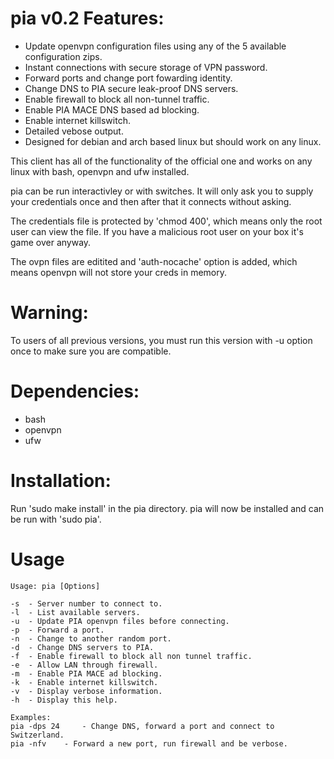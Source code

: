 pia v0.2 Features:
==========
- Update openvpn configuration files using any of the 5 available configuration zips.
- Instant connections with secure storage of VPN password.
- Forward ports and change port fowarding identity.
- Change DNS to PIA secure leak-proof DNS servers.
- Enable firewall to block all non-tunnel traffic.
- Enable PIA MACE DNS based ad blocking.
- Enable internet killswitch.
- Detailed vebose output.
- Designed for debian and arch based linux but should work on any linux.

This client has all of the functionality of the official one and works on any linux with bash, openvpn and ufw installed.  


pia can be run interactivley or with switches. It will only ask you to supply your credentials once and then after that it connects without asking.  


The credentials file is protected by 'chmod 400', which means only the root user can view the file. If you have a malicious root user on your box it's game over anyway.  


The ovpn files are editited and 'auth-nocache' option is added, which means openvpn will not store your creds in memory.  

Warning:
==========
To users of all previous versions, you must run this version with -u option once to make sure you are compatible.

Dependencies:
==========
- bash
- openvpn
- ufw

Installation:
==========
Run 'sudo make install' in the pia directory.
pia will now be installed and can be run with 'sudo pia'.

Usage
==========
	Usage: pia [Options]

	-s	- Server number to connect to.
	-l	- List available servers.
	-u	- Update PIA openvpn files before connecting.
	-p	- Forward a port.
	-n	- Change to another random port.
	-d	- Change DNS servers to PIA.
	-f	- Enable firewall to block all non tunnel traffic.
	-e	- Allow LAN through firewall.
	-m	- Enable PIA MACE ad blocking.
	-k	- Enable internet killswitch.
	-v	- Display verbose information.
	-h	- Display this help.

	Examples: 
	pia -dps 24 	- Change DNS, forward a port and connect to Switzerland.
	pia -nfv	- Forward a new port, run firewall and be verbose.
